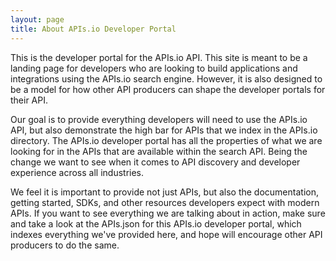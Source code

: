 ```yaml
---
layout: page
title: About APIs.io Developer Portal
---
```

This is the developer portal for the APIs.io API. This site is meant to be a landing page for developers who are looking to build applications and integrations using the APIs.io search engine. However, it is also designed to be a model for how other API producers can shape the developer portals for their API.

Our goal is to provide everything developers will need to use the APIs.io API, but also demonstrate the high bar for APIs that we index in the APIs.io directory. The APIs.io developer portal has all the properties of what we are looking for in the APIs that are available within the search API. Being the change we want to see when it comes to API discovery and developer experience across all industries.

We feel it is important to provide not just APIs, but also the documentation, getting started, SDKs, and other resources developers expect with modern APIs. If you want to see everything we are talking about in action, make sure and take a look at the APIs.json for this APIs.io developer portal, which indexes everything we've provided here, and hope will encourage other API producers to do the same.